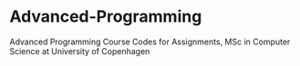 # Advanced-Programming
Advanced Programming Course Codes for Assignments, MSc in Computer Science at University of Copenhagen
